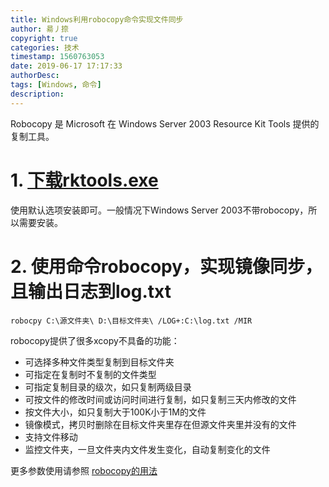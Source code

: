 ```yaml
---
title: Windows利用robocopy命令实现文件同步
author: 昜丿捺
copyright: true
categories: 技术
timestamp: 1560763053
date: 2019-06-17 17:17:33
authorDesc:
tags: [Windows, 命令]
description:
---
```

Robocopy 是 Microsoft 在 Windows Server 2003 Resource Kit Tools 提供的复制工具。

<!-- more -->

# 1. [下载rktools.exe](http://download.microsoft.com/download/8/e/c/8ec3a7d8-05b4-440a-a71e-ca3ee25fe057/rktools.exe)
使用默认选项安装即可。一般情况下Windows Server 2003不带robocopy，所以需要安装。

# 2. 使用命令robocopy，实现镜像同步，且输出日志到log.txt
    robocpy C:\源文件夹\ D:\目标文件夹\ /LOG+:C:\log.txt /MIR
    
robocopy提供了很多xcopy不具备的功能：
- 可选择多种文件类型复制到目标文件夹
- 可指定在复制时不复制的文件类型
- 可指定复制目录的级次，如只复制两级目录
- 可按文件的修改时间或访问时间进行复制，如只复制三天内修改的文件
- 按文件大小，如只复制大于100K小于1M的文件
- 镜像模式，拷贝时删除在目标文件夹里存在但源文件夹里并没有的文件
- 支持文件移动
- 监控文件夹，一旦文件夹内文件发生变化，自动复制变化的文件

更多参数使用请参照 [robocopy的用法](https://www.cnblogs.com/zhanglei1371/p/6724167.html)